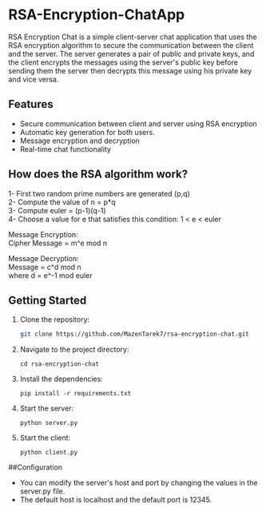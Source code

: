 # RSA-Encryption-ChatApp

RSA Encryption Chat is a simple client-server chat application that uses the RSA encryption algorithm to secure the communication between the client and the server. The server generates a pair of public and private keys, and the client encrypts the messages using the server's public key before sending them the server then decrypts this message using his private key and vice versa.

## Features

- Secure communication between client and server using RSA encryption
- Automatic key generation for both users.
- Message encryption and decryption
- Real-time chat functionality

## How does the RSA algorithm work?

1- First two random prime numbers are generated (p,q)\
2- Compute the value of n = p*q\
3- Compute euler = (p-1)(q-1)\
4- Choose a value for e that satisfies this condition: 1 < e < euler

Message Encryption:\
Cipher Message = m^e mod n

Message Decryption:\
Message = c^d mod n\
where d = e^-1 mod euler

## Getting Started

1. Clone the repository:

   ```bash
   git clone https://github.com/MazenTarek7/rsa-encryption-chat.git
   
2. Navigate to the project directory:
    ```
    cd rsa-encryption-chat
3. Install the dependencies:
    ```
    pip install -r requirements.txt
4. Start the server:
    ```
    python server.py
5. Start the client:
    ```
    python client.py
    
##Configuration
- You can modify the server's host and port by changing the values in the server.py file.
- The default host is localhost and the default port is 12345.





